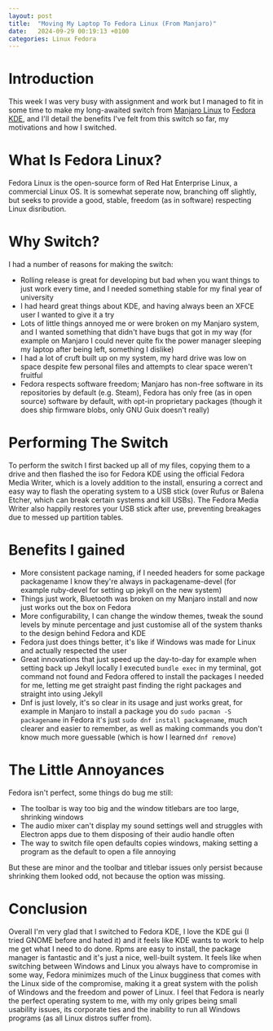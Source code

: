 ```yaml
---
layout: post
title:  "Moving My Laptop To Fedora Linux (From Manjaro)"
date:   2024-09-29 00:19:13 +0100
categories: Linux Fedora
---
```


# Introduction
This week I was very busy with assignment and work but I managed to fit in some time to make my long-awaited switch from [Manjaro Linux](https://manjaro.org/) to [Fedora KDE](https://fedoraproject.org/spins/kde/), and I'll detail the benefits I've felt from this switch so far, my motivations and how I switched.

# What Is Fedora Linux?
Fedora Linux is the open-source form of Red Hat Enterprise Linux, a commercial Linux OS. It is somewhat seperate now, branching off slightly, but seeks to provide a good, stable, freedom (as in software) respecting Linux disribution.

# Why Switch?
I had a number of reasons for making the switch:
- Rolling release is great for developing but bad when you want things to just work every time, and I needed something stable for my final year of university
- I had heard great things about KDE, and having always been an XFCE user I wanted to give it a try 
- Lots of little things annoyed me or were broken on my Manjaro system, and I wanted something that didn't have bugs that got in my way (for example on Manjaro I could never quite fix the power manager sleeping my laptop after being left, something I dislike)
- I had a lot of cruft built up on my system, my hard drive was low on space despite few personal files and attempts to clear space weren't fruitful
- Fedora respects software freedom; Manjaro has non-free software in its repositories by default (e.g. Steam), Fedora has only free (as in open source) software by default, with opt-in proprietary packages (though it does ship firmware blobs, only GNU Guix doesn't really)

# Performing The Switch
To perform the switch I first backed up all of my files, copying them to a drive and then flashed the iso for Fedora KDE using the official Fedora Media Writer, which is a lovely addition to the install, ensuring a correct and easy way to flash the operating system to a USB stick (over Rufus or Balena Etcher, which can break certain systems and kill USBs). The Fedora Media Writer also happily restores your USB stick after use, preventing breakages due to messed up partition tables.

# Benefits I gained
- More consistent package naming, if I needed headers for some package packagename I know they're always in packagename-devel (for example ruby-devel for setting up jekyll on the new system)
- Things just work, Bluetooth was broken on my Manjaro install and now just works out the box on Fedora
- More configurability, I can change the window themes, tweak the sound levels by minute percentage and just customise all of the system thanks to the design behind Fedora and KDE
- Fedora just does things better, it's like if Windows was made for Linux and actually respected the user
- Great innovations that just speed up the day-to-day for example when setting back up Jekyll locally I executed ```bundle exec``` in my terminal, got command not found and Fedora offered to install the packages I needed for me, letting me get straight past finding the right packages and straight into using Jekyll
- Dnf is just lovely, it's so clear in its usage and just works great, for example in Manjaro to install a package you do ```sudo pacman -S packagename``` in Fedora it's just ```sudo dnf install packagename```, much clearer and easier to remember, as well as making commands you don't know much more guessable (which is how I learned ```dnf remove```)

# The Little Annoyances
Fedora isn't perfect, some things do bug me still:
- The toolbar is way too big and the window titlebars are too large, shrinking windows
- The audio mixer can't display my sound settings well and struggles with Electron apps due to them disposing of their audio handle often
- The way to switch file open defaults copies windows, making setting a program as the default to open a file annoying

But these are minor and the toolbar and titlebar issues only persist because shrinking them looked odd, not because the option was missing.

# Conclusion
Overall I'm very glad that I switched to Fedora KDE, I love the KDE gui (I tried GNOME before and hated it) and it feels like KDE wants to work to help me get what I need to do done. Rpms are easy to install, the package manager is fantastic and it's just a nice, well-built system. It feels like when switching between Windows and Linux you always have to compromise in some way, Fedora minimizes much of the Linux bugginess that comes with the Linux side of the compromise, making it a great system with the polish of Windows and the freedom and power of Linux. I feel that Fedora is nearly the perfect operating system to me, with my only gripes being small usability issues, its corporate ties and the inability to run all Windows programs (as all Linux distros suffer from).
